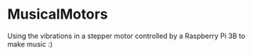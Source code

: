 # MusicalMotors
Using the vibrations in a stepper motor controlled by a Raspberry Pi 3B to make music :)
